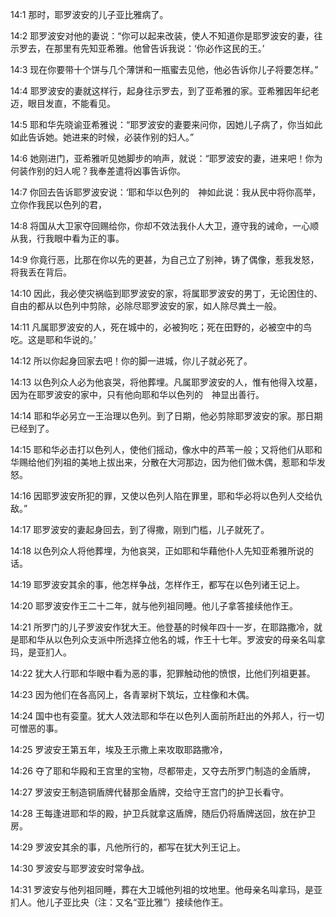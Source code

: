 <a id="1"></a>14:1  那时，耶罗波安的儿子亚比雅病了。  

<a id="2"></a>14:2  耶罗波安对他的妻说：“你可以起来改装，使人不知道你是耶罗波安的妻，往示罗去，在那里有先知亚希雅。他曾告诉我说：‘你必作这民的王。’  

<a id="3"></a>14:3  现在你要带十个饼与几个薄饼和一瓶蜜去见他，他必告诉你儿子将要怎样。”　  

<a id="4"></a>14:4  耶罗波安的妻就这样行，起身往示罗去，到了亚希雅的家。亚希雅因年纪老迈，眼目发直，不能看见。  

<a id="5"></a>14:5  耶和华先晓谕亚希雅说：“耶罗波安的妻要来问你，因她儿子病了，你当如此如此告诉她。她进来的时候，必装作别的妇人。”  

<a id="6"></a>14:6  她刚进门，亚希雅听见她脚步的响声，就说：“耶罗波安的妻，进来吧！你为何装作别的妇人呢？我奉差遣将凶事告诉你。  

<a id="7"></a>14:7  你回去告诉耶罗波安说：‘耶和华以色列的　神如此说：我从民中将你高举，立你作我民以色列的君，  

<a id="8"></a>14:8  将国从大卫家夺回赐给你，你却不效法我仆人大卫，遵守我的诫命，一心顺从我，行我眼中看为正的事。　  

<a id="9"></a>14:9  你竟行恶，比那在你以先的更甚，为自己立了别神，铸了偶像，惹我发怒，将我丢在背后。  

<a id="10"></a>14:10  因此，我必使灾祸临到耶罗波安的家，将属耶罗波安的男丁，无论困住的、自由的都从以色列中剪除，必除尽耶罗波安的家，如人除尽粪土一般。  

<a id="11"></a>14:11  凡属耶罗波安的人，死在城中的，必被狗吃；死在田野的，必被空中的鸟吃。这是耶和华说的。’  

<a id="12"></a>14:12  所以你起身回家去吧！你的脚一进城，你儿子就必死了。  

<a id="13"></a>14:13  以色列众人必为他哀哭，将他葬埋。凡属耶罗波安的人，惟有他得入坟墓，因为在耶罗波安的家中，只有他向耶和华以色列的　神显出善行。  

<a id="14"></a>14:14  耶和华必另立一王治理以色列。到了日期，他必剪除耶罗波安的家。那日期已经到了。  

<a id="15"></a>14:15  耶和华必击打以色列人，使他们摇动，像水中的芦苇一般；又将他们从耶和华赐给他们列祖的美地上拔出来，分散在大河那边，因为他们做木偶，惹耶和华发怒。  

<a id="16"></a>14:16  因耶罗波安所犯的罪，又使以色列人陷在罪里，耶和华必将以色列人交给仇敌。”  

<a id="17"></a>14:17  耶罗波安的妻起身回去，到了得撒，刚到门槛，儿子就死了。  

<a id="18"></a>14:18  以色列众人将他葬埋，为他哀哭，正如耶和华藉他仆人先知亚希雅所说的话。  

<a id="19"></a>14:19  耶罗波安其余的事，他怎样争战，怎样作王，都写在以色列诸王记上。  

<a id="20"></a>14:20  耶罗波安作王二十二年，就与他列祖同睡。他儿子拿答接续他作王。  

<a id="21"></a>14:21  所罗门的儿子罗波安作犹大王。他登基的时候年四十一岁，在耶路撒冷，就是耶和华从以色列众支派中所选择立他名的城，作王十七年。罗波安的母亲名叫拿玛，是亚扪人。  

<a id="22"></a>14:22  犹大人行耶和华眼中看为恶的事，犯罪触动他的愤恨，比他们列祖更甚。  

<a id="23"></a>14:23  因为他们在各高冈上，各青翠树下筑坛，立柱像和木偶。  

<a id="24"></a>14:24  国中也有娈童。犹大人效法耶和华在以色列人面前所赶出的外邦人，行一切可憎恶的事。  

<a id="25"></a>14:25  罗波安王第五年，埃及王示撒上来攻取耶路撒冷，  

<a id="26"></a>14:26  夺了耶和华殿和王宫里的宝物，尽都带走，又夺去所罗门制造的金盾牌，  

<a id="27"></a>14:27  罗波安王制造铜盾牌代替那金盾牌，交给守王宫门的护卫长看守。  

<a id="28"></a>14:28  王每逢进耶和华的殿，护卫兵就拿这盾牌，随后仍将盾牌送回，放在护卫房。  

<a id="29"></a>14:29  罗波安其余的事，凡他所行的，都写在犹大列王记上。　  

<a id="30"></a>14:30  罗波安与耶罗波安时常争战。  

<a id="31"></a>14:31  罗波安与他列祖同睡，葬在大卫城他列祖的坟地里。他母亲名叫拿玛，是亚扪人。他儿子亚比央（注：又名“亚比雅”）接续他作王。  
